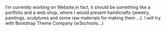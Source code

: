 I’m currently working on Website,in fact, it should be something like a portfolio and a web shop, where I would present handicrafts (jewelry, paintings. sculptures and some raw materials for making them ...). I will try with Bootstrap Theme Company (w3schools...)

